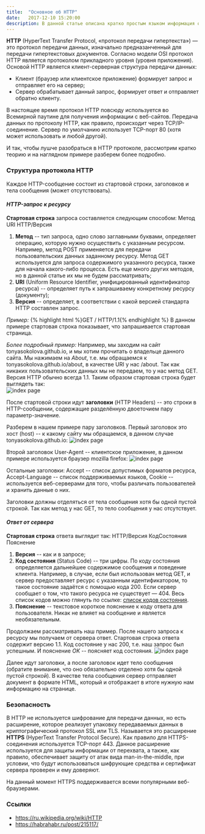 ```yaml
---
title:  "Основное об HTTP"
date:   2017-12-10 15:20:00
description: В данной статье описана кратко простым языком информация об HTTP и его структуре. 
---
```


**HTTP** (HyperText Transfer Protocol, «протокол передачи гипертекста») — это протокол передачи данных, изначально предназанченный для передачи гипертекстовых документов. Согласно модели OSI протокол HTTP является протоколом прикладного уровня (уровня приложения). Основой HTTP является клиент-серверная структура передачи данных:
* Клиент (браузер или клиентское приложение) формирует запрос и отправляет его на сервер;
* Сервер обрабатывает данный запрос, формирует ответ и отправляет обратно клиенту. 
 
 
В настоящее время протокол HTTP повсюду используется во Всемирной паутине для получения информации с веб-сайтов.
Передача данных по протоколу HTTP, как правило, происходит через TCP/IP-соединение. Сервер по умолчанию использует TCP-порт 80 (хотя может использовать и любой другой).

И так, чтобы лушче разобраться в HTTP протоколе, рассмотрим кратко теорию и на наглядном примере разберем более подробно.

### Структура протокола HTTP
Каждое HTTP-сообщение состоит из стартовой строки, заголовков и тела сообщения (может отсутствовать).

#### *HTTP-запрос к ресурсу*
**Стартовая строка** запроса составляется следующим способом: Метод URI HTTP/Версия

1. **Метод** -- тип запроса, одно слово заглавными буквами, определяет операцию, которую нужно осуществить с указанным ресурсом. Например, метод POST применяется для передачи пользовательских данных заданному ресурсу. Метод GET используется для запроса содержимого указанного ресурса, также для начала какого-либо процесса. Есть еще много других методов, но в данной статье их мы не будем рассматривать;
2. **URI** (Uniform Resource Identifier, унифицированный идентификатор ресурса) -- определяет путь к запрашиваему конкретному ресурсу (документу);
3. **Версия** -- определяет, в соответствии с какой версией стандарта HTTP составлен запрос.


*Пример:* {% highlight html %}GET / HTTP/1.1{% endhighlight %} В данном примере стартовая строка показывает, что запрашивается стартовая страница.

*Более подробный пример:*
 Например, мы заходим на сайт tonyasokolova.github.io, и мы хотим прочитать о владельце данного сайта. Мы нажимаем на *About*, т.е. мы обращаемся к tonyasokolova.github.io/about, в качестве URI у нас /about. Так как никаких пользовательских данных мы не передаем, то у нас метод GET. Версия HTTP обычно всегда 1.1. Таким образом стартовая строка будет выглядеть так:  
![index page](https://raw.githubusercontent.com/tonyasokolova/tonyasokolova.github.io/master/assets/images/1.PNG)

После стартовой строки идут **заголовки** (HTTP Headers) -- это строки в HTTP-сообщении, содержащие разделённую двоеточием пару параметр-значение.

Разберем в нашем примере пару заголовков. Первый заголовок это хост (host) -- к какому сайту мы обращаемся, в данном случае tonyasokolova.github.io:
![index page](https://raw.githubusercontent.com/tonyasokolova/tonyasokolova.github.io/master/assets/images/3.PNG)

Второй заголовок User-Agent -- клиентское приложение, в данном примере используется браузер mozilla firefox:
![index page](https://raw.githubusercontent.com/tonyasokolova/tonyasokolova.github.io/master/assets/images/q.PNG)

Остальные заголовки: Accept -- список допустимых форматов ресурса, Accept-Language -- список поддерживаемых языков, Сookie -- используется веб-серверами для того, чтобы различать пользователей и хранить данные о них.

Заголовки должны отделяться от тела сообщения хотя бы одной пустой строкой.
Так как метод у нас GET, то тело сообщения у нас отсутствует. 


#### *Ответ от сервера*
**Стартовая строка** ответа выглядит так: HTTP/Версия КодСостояния Пояснение

1. **Версия** -- как и в запросе;
2. **Код состояния** (Status Code) --  три цифры. По коду состояния определяется дальнейшее содержимое сообщения и поведение клиента. Например, в случае, если был использован метод GET, и сервер предоставляет ресурс с указанным идентификатором, то такое состояние задаётся с помощью кода 200. Если сервер сообщает о том, что такого ресурса не существует — 404. Весь список кодов можно глянуть по ссылке: <a href="https://ru.wikipedia.org/wiki/%D0%A1%D0%BF%D0%B8%D1%81%D0%BE%D0%BA_%D0%BA%D0%BE%D0%B4%D0%BE%D0%B2_%D1%81%D0%BE%D1%81%D1%82%D0%BE%D1%8F%D0%BD%D0%B8%D1%8F_HTTP">список кодов состояния</a>.
3. **Пояснение** -- текстовое короткое пояснение к коду ответа для пользователя. Никак не влияет на сообщение и является необязательным.


Продолжаем рассматривать наш пример. После нашего запроса к ресурсу мы получаем от сервера ответ. Стартовая строка ответа содержит версию 1.1. Код состояние у нас 200, т.е. наш запрос был успешным. И пояснение *OK* -- поясняет код состояния.
![index page](https://raw.githubusercontent.com/tonyasokolova/tonyasokolova.github.io/master/assets/images/6.PNG)

Далее идут заголовки, а после заголовок идет тело сообщения (обратите внимание, что оно обязательно отделено хотя бы одной пустой строкой). В качестве тела сообщения сервер отправляет документ в формате HTML, который и отображает в итоге нужную нам информацию на странице.

### Безопасность

В HTTP не используется шифрование для передачи данных, но есть расширение, которое реализует упаковку передаваемых данных в криптографический протокол SSL или TLS. Называется это расширение **HTTPS** (HyperText Transfer Protocol Secure). Как правило для HTTPS-соединения используется TCP-порт 443. Данное расширение используется для защиты информации от перехвата, а также, как правило, обеспечивает защиту от атак вида man-in-the-middle, при условии, что будут использоваться шифрующие средства и сертификат сервера проверен и ему доверяют.

На данный момент HTTPS поддерживается всеми популярными веб-браузерами. 

### Ссылки

* <a href="https://ru.wikipedia.org/wiki/HTTP">https://ru.wikipedia.org/wiki/HTTP</a>
* <a href="https://habrahabr.ru/post/215117/">https://habrahabr.ru/post/215117/</a>
